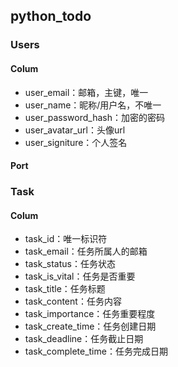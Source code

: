 ## python_todo

### Users

#### Colum

- user_email：邮箱，主键，唯一
- user_name：昵称/用户名，不唯一
- user_password_hash：加密的密码
- user_avatar_url：头像url
- user_signiture：个人签名

#### Port

### Task

#### Colum

- task_id：唯一标识符
- task_email：任务所属人的邮箱
- task_status：任务状态
- task_is_vital：任务是否重要
- task_title：任务标题
- task_content：任务内容
- task_importance：任务重要程度
- task_create_time：任务创建日期
- task_deadline：任务截止日期
- task_complete_time：任务完成日期
